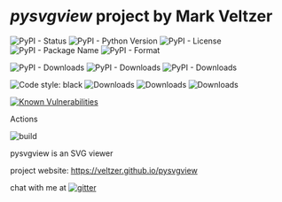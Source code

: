 
# *pysvgview* project by Mark Veltzer

![PyPI - Status](https://img.shields.io/pypi/status/pysvgview)
![PyPI - Python Version](https://img.shields.io/pypi/pyversions/pysvgview)
![PyPI - License](https://img.shields.io/pypi/l/pysvgview)
![PyPI - Package Name](https://img.shields.io/pypi/v/pysvgview)
![PyPI - Format](https://img.shields.io/pypi/format/pysvgview)

![PyPI - Downloads](https://img.shields.io/pypi/dd/pysvgview)
![PyPI - Downloads](https://img.shields.io/pypi/dw/pysvgview)
![PyPI - Downloads](https://img.shields.io/pypi/dm/pysvgview)

![Code style: black](https://img.shields.io/badge/code%20style-black-000000.svg)
![Downloads](https://pepy.tech/badge/pysvgview)
![Downloads](https://pepy.tech/badge/pysvgview/month)
![Downloads](https://pepy.tech/badge/pysvgview/week)

[![Known Vulnerabilities](https://snyk.io/test/github/veltzer/pysvgview/badge.svg?targetFile=requirements.txt)](https://snyk.io/test/github/veltzer/pysvgview?targetFile=requirements.txt)


Actions

![build](https://github.com/veltzer/pysvgview/workflows/build/badge.svg)

pysvgview is an SVG viewer

project website: https://veltzer.github.io/pysvgview

chat with me at [![gitter](https://badges.gitter.im/Join%20Chat.svg)](https://gitter.im/veltzer/mark.veltzer)


